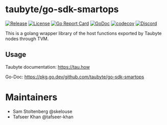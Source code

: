# taubyte/go-sdk-smartops

[![Release](https://img.shields.io/github/release/taubyte/go-sdk-smartops.svg)](https://github.com/taubyte/go-sdk-smartops/releases)
[![License](https://img.shields.io/github/license/taubyte/go-sdk-smartops)](LICENSE)
[![Go Report Card](https://goreportcard.com/badge/taubyte/go-sdk-smartops)](https://goreportcard.com/report/taubyte/go-sdk-smartops)
[![GoDoc](https://godoc.org/github.com/taubyte/go-sdk-smartops?status.svg)](https://pkg.go.dev/github.com/taubyte/go-sdk-smartops)
[![codecov](https://codecov.io/gh/taubyte/go-sdk-smartops/branch/main/graph/badge.svg?token=GS5MJCDH5I)](https://codecov.io/gh/taubyte/go-sdk-smartops)
[![Discord](https://img.shields.io/discord/973677117722202152?color=%235865f2&label=discord)](https://tau.link/discord)

This is a golang wrapper library of the host functions exported by Taubyte nodes through TVM.

## Usage 

Taubyte documentation: https://tau.how

Go-Doc: https://pkg.go.dev/github.com/taubyte/go-sdk-smartops

# Maintainers
 - Sam Stoltenberg @skelouse
 - Tafseer Khan @tafseer-khan
